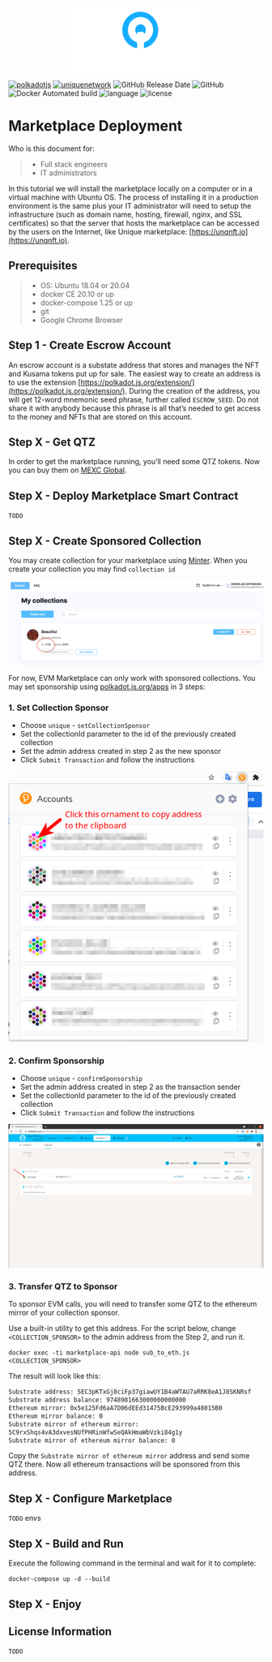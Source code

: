 <div align="center">
    <img src="/doc/logo-white.svg" alt="Unique White Label Market">
</div>

[![polkadotjs](https://img.shields.io/badge/polkadot-js-orange?style=flat-square)](https://polkadot.js.org)
[![uniquenetwork](https://img.shields.io/badge/unique-network-blue?style=flat-square)](https://unique.network/)
![GitHub Release Date](https://img.shields.io/github/release-date/uniquenetwork/unique-marketplace-frontend?style=flat-square)
![GitHub](https://img.shields.io/github/v/tag/uniquenetwork/unique-marketplace-frontend?style=flat-square)
![Docker Automated build](https://img.shields.io/docker/cloud/automated/uniquenetwork/marketplace-frontend?style=flat-square)
![language](https://img.shields.io/github/languages/top/uniquenetwork/unique-marketplace-frontend?style=flat-square)
![license](https://img.shields.io/badge/License-Apache%202.0-blue?logo=apache&style=flat-square)



# Marketplace Deployment

Who is this document for:


> * Full stack engineers
> * IT administrators

In this tutorial we will install the marketplace locally on a computer or in a virtual machine with Ubuntu OS. The process of installing it in a production environment is the same plus your IT administrator will need to setup the infrastructure (such as domain name, hosting, firewall, nginx, and SSL certificates) so that the server that hosts the marketplace can be accessed by the users on the Internet, like Unique marketplace: [https://unqnft.io](https://unqnft.io).

## Prerequisites

>  * OS: Ubuntu 18.04 or 20.04
>  * docker CE 20.10 or up
>  * docker-compose 1.25 or up
>  * git
>  * Google Chrome Browser

## Step 1 - Create Escrow Account

An escrow account is a substate address that stores and manages the NFT and Kusama tokens put up for sale.
The easiest way to create an address is to use the extension [https://polkadot.js.org/extension/](https://polkadot.js.org/extension/). During the creation of the address, you will get 12-word mnemonic seed phrase, further called `ESCROW_SEED`. Do not share it with anybody because this phrase is all that’s needed to get access to the money and NFTs that are stored on this account.

## Step X - Get QTZ

In order to get the marketplace running, you’ll need some QTZ tokens. Now you can buy them on [MEXC Global](https://www.mexc.com/exchange/QTZ_USDT).


## Step X - Deploy Marketplace Smart Contract

`TODO`

## Step X - Create Sponsored Collection

You may create collection for your marketplace using [Minter](https://minter-quartz.unique.network). When you create your collection you may find `collection id`

![Minter](./doc/Step6-0.png)

For now, EVM Marketplace can only work with sponsored collections. You may set sponsorship using [polkadot.js.org/apps](https://polkadot.js.org/apps/?rpc=wss%3A%2F%2Fquartz.unique.network#/extrinsics) in 3 steps:

### 1. Set Collection Sponsor

- Choose `unique` - `setCollectionSponsor`
- Set the collectionId parameter to the id of the previously created collection
- Set the admin address created in step 2 as the new sponsor
- Click `Submit Transaction` and follow the instructions

![setCollectionSponsor](./doc/step6-1.png)

### 2. Confirm Sponsorship

- Choose `unique` - `confirmSponsorship`
- Set the admin address created in step 2 as the transaction sender
- Set the collectionId parameter to the id of the previously created collection
- Click `Submit Transaction` and follow the instructions

![confirmSponsorship](./doc/step6-2.png)

### 3. Transfer QTZ to Sponsor

To sponsor EVM calls, you will need to transfer some QTZ to the ethereum mirror of your collection sponsor.

Use a built-in utility to get this address. For the script below, change `<COLLECTION_SPONSOR>` to the admin address from the Step 2, and run it.
```
docker exec -ti marketplace-api node sub_to_eth.js <COLLECTION_SPONSOR>
```

The result will look like this:

```
Substrate address: 5EC3pKTxGj8ciFp37giawUY1B4aWTAU7aRRK8eA1J8SKNRsf
Substrate address balance: 9748981663000000000000
Ethereum mirror: 0x5e125Fd6aA7D06dEEd31475BcE293999a48015B0
Ethereum mirror balance: 0
Substrate mirror of ethereum mirror: 5C9rxShqs4vA3dxvesNUfPHRinWfwSeQAkHmaWbVzki84g1y
Substrate mirror of ethereum mirror balance: 0
```

Copy the `Substrate mirror of ethereum mirror` address and send some QTZ there. Now all ethereum transactions will be sponsored from this address.

## Step X - Configure Marketplace

`TODO` envs

## Step X - Build and Run

Execute the following command in the terminal and wait for it to complete:

```
docker-compose up -d --build
```

## Step X - Enjoy


## License Information

`TODO`